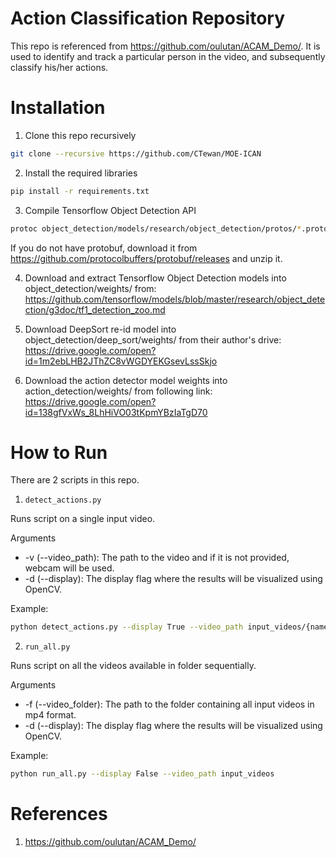 # Action Classification Repository

This repo is referenced from https://github.com/oulutan/ACAM_Demo/. It is used to identify and track a particular person in the video, and subsequently classify his/her actions.

# Installation

1. Clone this repo recursively

```bash
git clone --recursive https://github.com/CTewan/MOE-ICAN
```

2. Install the required libraries

```bash
pip install -r requirements.txt
```

3. Compile Tensorflow Object Detection API

```bash
protoc object_detection/models/research/object_detection/protos/*.proto --python_out=.
```

If you do not have protobuf, download it from https://github.com/protocolbuffers/protobuf/releases and unzip it. 

4. Download and extract Tensorflow Object Detection models into object_detection/weights/ from:
https://github.com/tensorflow/models/blob/master/research/object_detection/g3doc/tf1_detection_zoo.md

5. Download DeepSort re-id model into object_detection/deep_sort/weights/ from their author's drive:
https://drive.google.com/open?id=1m2ebLHB2JThZC8vWGDYEKGsevLssSkjo

6. Download the action detector model weights into action_detection/weights/ from following link:
https://drive.google.com/open?id=138gfVxWs_8LhHiVO03tKpmYBzIaTgD70

# How to Run

There are 2 scripts in this repo.

1. ```detect_actions.py```

Runs script on a single input video.

Arguments
* -v (--video_path): The path to the video and if it is not provided, webcam will be used.
* -d (--display): The display flag where the results will be visualized using OpenCV.

Example:
```bash
python detect_actions.py --display True --video_path input_videos/{name}.mp4
```

2. ```run_all.py```

Runs script on all the videos available in folder sequentially.

Arguments
* -f (--video_folder): The path to the folder containing all input videos in mp4 format.
* -d (--display): The display flag where the results will be visualized using OpenCV.

Example:
```bash
python run_all.py --display False --video_path input_videos
```

# References
1. https://github.com/oulutan/ACAM_Demo/